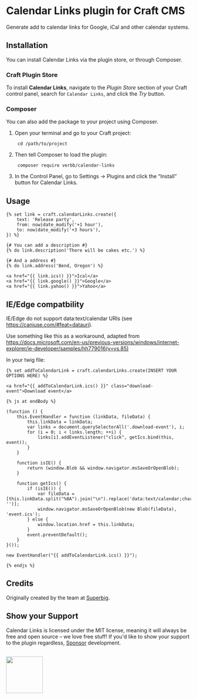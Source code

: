 # Calendar Links plugin for Craft CMS
Generate add to calendar links for Google, iCal and other calendar systems.

## Installation
You can install Calendar Links via the plugin store, or through Composer.

### Craft Plugin Store
To install **Calendar Links**, navigate to the _Plugin Store_ section of your Craft control panel, search for `Calendar Links`, and click the _Try_ button.

### Composer
You can also add the package to your project using Composer.

1. Open your terminal and go to your Craft project:

        cd /path/to/project

2. Then tell Composer to load the plugin:
    
        composer require verbb/calendar-links

3. In the Control Panel, go to Settings → Plugins and click the “Install” button for Calendar Links.

## Usage

```twig
{% set link = craft.calendarLinks.create({
    text: 'Release party',
    from: now|date_modify('+1 hour'),
    to: now|date_modify('+3 hours'),
}) %}

{# You can add a description #}
{% do link.description('There will be cakes etc.') %}

{# And a address #}
{% do link.address('Bend, Oregon') %}

<a href="{{ link.ics() }}">Ical</a>
<a href="{{ link.google() }}">Google</a>
<a href="{{ link.yahoo() }}">Yahoo</a>
```

## IE/Edge compatbility
IE/Edge do not support data:text/calendar URIs (see https://caniuse.com/#feat=datauri).

Use something like this as a workaround, adapted from https://docs.microsoft.com/en-us/previous-versions/windows/internet-explorer/ie-developer/samples/hh779016(v=vs.85)

In your twig file:

```twig
{% set addToCalendarLink = craft.calendarLinks.create(INSERT YOUR OPTIONS HERE) %} 

<a href="{{ addToCalendarLink.ics() }}" class="download-event">Download event</a>

{% js at endBody %}

(function () {
    this.EventHandler = function (linkData, fileData) {
        this.linkData = linkData;
        var links = document.querySelectorAll('.download-event'), i;
        for (i = 0; i < links.length; ++i) {
            links[i].addEventListener("click", getIcs.bind(this, event));
        }
    }

    function isIE() {
        return (window.Blob && window.navigator.msSaveOrOpenBlob);
    }

    function getIcs() {
        if (isIE()) {
            var fileData = [this.linkData.split("%0A").join("\n").replace('data:text/calendar;charset=utf8,\n', '')];
            window.navigator.msSaveOrOpenBlob(new Blob(fileData), 'event.ics');
        } else {
            window.location.href = this.linkData;
        }
        event.preventDefault();
    }
}());

new EventHandler("{{ addToCalendarLink.ics() }}");

{% endjs %}
```

## Credits
Originally created by the team at [Superbig](https://superbig.co/).

## Show your Support
Calendar Links is licensed under the MIT license, meaning it will always be free and open source – we love free stuff! If you'd like to show your support to the plugin regardless, [Sponsor](https://github.com/sponsors/verbb) development.

<h2></h2>

<a href="https://verbb.io" target="_blank">
    <img width="100" src="https://verbb.io/assets/img/verbb-pill.svg">
</a>
